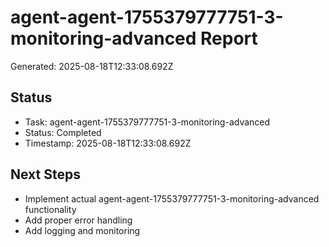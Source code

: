 # agent-agent-1755379777751-3-monitoring-advanced Report

Generated: 2025-08-18T12:33:08.692Z

## Status
- Task: agent-agent-1755379777751-3-monitoring-advanced
- Status: Completed
- Timestamp: 2025-08-18T12:33:08.692Z

## Next Steps
- Implement actual agent-agent-1755379777751-3-monitoring-advanced functionality
- Add proper error handling
- Add logging and monitoring
